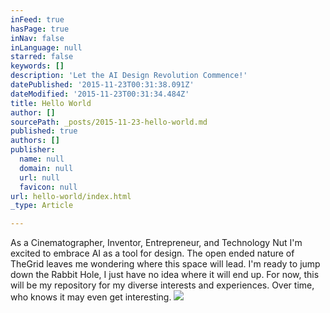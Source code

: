 ```yaml
---
inFeed: true
hasPage: true
inNav: false
inLanguage: null
starred: false
keywords: []
description: 'Let the AI Design Revolution Commence!'
datePublished: '2015-11-23T00:31:38.091Z'
dateModified: '2015-11-23T00:31:34.484Z'
title: Hello World
author: []
sourcePath: _posts/2015-11-23-hello-world.md
published: true
authors: []
publisher:
  name: null
  domain: null
  url: null
  favicon: null
url: hello-world/index.html
_type: Article

---
```

As a Cinematographer, Inventor, Entrepreneur, and Technology Nut I'm excited to embrace AI as a tool for design.  The open ended nature of TheGrid leaves me wondering where this space will lead.  I'm ready to jump down the Rabbit Hole, I just have no idea where it will end up.  For now, this will be my repository for my diverse interests and experiences.  Over time, who knows it may even get interesting.
![](https://the-grid-user-content.s3-us-west-2.amazonaws.com/5841a1b6-a720-4dc0-a240-3ae32d81457a.jpg)